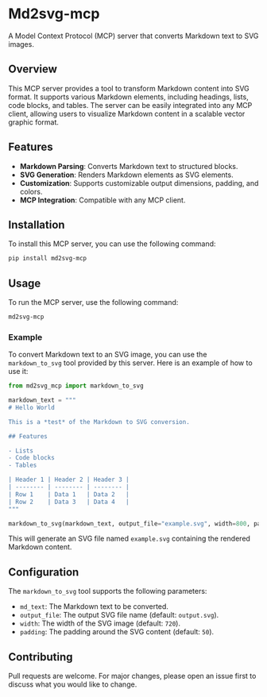 # Md2svg-mcp

A Model Context Protocol (MCP) server that converts Markdown text to SVG images.

## Overview

This MCP server provides a tool to transform Markdown content into SVG format. It supports various Markdown elements, including headings, lists, code blocks, and tables. The server can be easily integrated into any MCP client, allowing users to visualize Markdown content in a scalable vector graphic format.

## Features

- **Markdown Parsing**: Converts Markdown text to structured blocks.
- **SVG Generation**: Renders Markdown elements as SVG elements.
- **Customization**: Supports customizable output dimensions, padding, and colors.
- **MCP Integration**: Compatible with any MCP client.

## Installation

To install this MCP server, you can use the following command:

```bash
pip install md2svg-mcp
```

## Usage

To run the MCP server, use the following command:

```bash
md2svg-mcp
```

### Example

To convert Markdown text to an SVG image, you can use the `markdown_to_svg` tool provided by this server. Here is an example of how to use it:

```python
from md2svg_mcp import markdown_to_svg

markdown_text = """
# Hello World

This is a *test* of the Markdown to SVG conversion.

## Features

- Lists
- Code blocks
- Tables

| Header 1 | Header 2 | Header 3 |
| -------- | -------- | -------- |
| Row 1    | Data 1   | Data 2   |
| Row 2    | Data 3   | Data 4   |
"""

markdown_to_svg(markdown_text, output_file="example.svg", width=800, padding=60)
```

This will generate an SVG file named `example.svg` containing the rendered Markdown content.

## Configuration

The `markdown_to_svg` tool supports the following parameters:

- `md_text`: The Markdown text to be converted.
- `output_file`: The output SVG file name (default: `output.svg`).
- `width`: The width of the SVG image (default: `720`).
- `padding`: The padding around the SVG content (default: `50`).

## Contributing

Pull requests are welcome. For major changes, please open an issue first to discuss what you would like to change.
